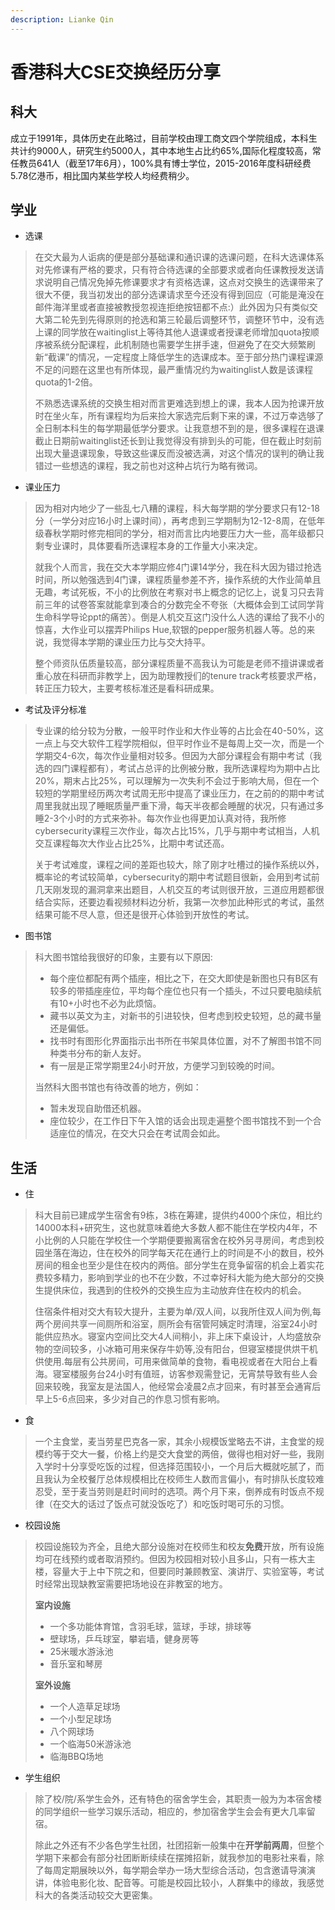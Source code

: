 ```yaml
---
description: Lianke Qin
---
```


# 香港科大CSE交换经历分享

## 科大

成立于1991年，具体历史在此略过，目前学校由理工商文四个学院组成，本科生共计约9000人，研究生约5000人，其中本地生占比约65%,国际化程度较高，常任教员641人（截至17年6月），100%具有博士学位，2015-2016年度科研经费5.78亿港币，相比国内某些学校人均经费稍少。

## 学业

* 选课

> 在交大最为人诟病的便是部分基础课和通识课的选课问题，在科大选课体系对先修课有严格的要求，只有符合待选课的全部要求或者向任课教授发送请求说明自己情况免掉先修课要求才有资格选课，这点对交换生的选课带来了很大不便，我当初发出的部分选课请求至今还没有得到回应（可能是淹没在邮件海洋里或者直接被教授忽视连拒绝按钮都不点:）此外因为只有类似交大第二轮先到先得原则的抢选和第三轮最后调整环节，调整环节中，没有选上课的同学放在waitinglist上等待其他人退课或者授课老师增加quota按顺序被系统分配课程，此机制随也需要学生拼手速，但避免了在交大频繁刷新“截课”的情况，一定程度上降低学生的选课成本。至于部分热门课程课源不足的问题在这里也有所体现，最严重情况约为waitinglist人数是该课程quota的1-2倍。
>
> 不熟悉选课系统的交换生相对而言更难选到想上的课，我本人因为抢课开放时在坐火车，所有课程均为后来捡大家选完后剩下来的课，不过万幸选够了全日制本科生的每学期最低学分要求。让我意想不到的是，很多课程在退课截止日期前waitinglist还长到让我觉得没有排到头的可能，但在截止时刻前出现大量退课现象，导致这些课反而没被选满，对这个情况的误判的确让我错过一些想选的课程，我之前也对这种占坑行为略有微词。

* 课业压力

> 因为相对内地少了一些乱七八糟的课程，科大每学期的学分要求只有12-18分（一学分对应16小时上课时间），再考虑到三学期制为12-12-8周，在低年级春秋学期时修完相同的学分，相对而言比内地要压力大一些，高年级都只剩专业课时，具体要看所选课程本身的工作量大小来决定。
>
> 就我个人而言，我在交大本学期应修4门课14学分，我在科大因为错过抢选时间，所以勉强选到4门课，课程质量参差不齐，操作系统的大作业简单且无趣，考试死板，不小的比例放在考察对书上概念的记忆上，说复习只去背前三年的试卷答案就能拿到凑合的分数完全不夸张（大概体会到工试同学背生命科学导论ppt的痛苦）。倒是人机交互这门没什么人选的课给了我不小的惊喜，大作业可以摆弄Philips Hue,软银的pepper服务机器人等。总的来说，我觉得本学期的课业压力比与交大持平。
>
> 整个师资队伍质量较高，部分课程质量不高我认为可能是老师不擅讲课或者重心放在科研而非教学上，因为助理教授们的tenure track考核要求严格，转正压力较大，主要考核标准还是看科研成果。

* 考试及评分标准

> 专业课的给分较为分散，一般平时作业和大作业等的占比会在40-50%，这一点上与交大软件工程学院相似，但平时作业不是每周上交一次，而是一个学期交4-6次，每次作业量相对较多。但因为大部分课程会有期中考试（我选的四门课程都有），考试占总评的比例被分散，我所选课程均为期中占比20%，期末占比25%，可以理解为一次失利不会过于影响大局，但在一个较短的学期里经历两次考试周无形中提高了课业压力，在之前的的期中考试周里我就出现了睡眠质量严重下滑，每天半夜都会睡醒的状况，只有通过多睡2-3个小时的方式来弥补。每次作业也得更加认真对待，我所修cybersecurity课程三次作业，每次占比15%，几乎与期中考试相当，人机交互课程每次大作业占比25%，比期中考试还高。
>
> 关于考试难度，课程之间的差距也较大，除了刚才吐槽过的操作系统以外，概率论的考试较简单，cybersecurity的期中考试题目很新，会用到考试前几天刚发现的漏洞拿来出题目，人机交互的考试则很开放，三道应用题都很结合实际，还要边看视频材料边分析，我第一次参加此种形式的考试，虽然结果可能不尽人意，但还是很开心体验到开放性的考试。

* 图书馆

> 科大图书馆给我很好的印象，主要有以下原因:
>
> * 每个座位都配有两个插座，相比之下，在交大即使是新图也只有B区有较多的带插座座位，平均每个座位也只有一个插头，不过只要电脑续航有10+小时也不必为此烦恼。
> * 藏书以英文为主，对新书的引进较快，但考虑到校史较短，总的藏书量还是偏低。
> * 找书时有图形化界面指示出书所在书架具体位置，对不了解图书馆不同种类书分布的新人友好。
> * 有一层是正常学期里24小时开放，方便学习到较晚的时间。
>
> 当然科大图书馆也有待改善的地方，例如：
>
> * 暂未发现自助借还机器。
> * 座位较少，在工作日下午入馆的话会出现走遍整个图书馆找不到一个合适座位的情况，在交大只会在考试周会如此。

## 生活

* 住

> 科大目前已建成学生宿舍有9栋，3栋在筹建，提供约4000个床位，相比约14000本科+研究生，这也就意味着绝大多数人都不能住在学校内4年，不小比例的人只能在学校住一个学期便要搬离宿舍在校外另寻房间，考虑到校园坐落在海边，住在校外的同学每天花在通行上的时间是不小的数目，校外房间的租金也至少是住在校内的两倍。部分学生在竞争留宿的机会上着实花费较多精力，影响到学业的也不在少数，不过幸好科大能为绝大部分的交换生提供床位，我遇到的住校外的交换生应为主动放弃住在校内的机会。
>
> 住宿条件相对交大有较大提升，主要为单/双人间，以我所住双人间为例,每两个房间共享一间厕所和浴室，厕所会有宿管阿姨定时清理，浴室24小时能供应热水。寝室内空间比交大4人间稍小，非上床下桌设计，人均盛放杂物的空间较多，小冰箱可用来保存牛奶等,没有阳台，但寝室楼提供烘干机供使用.每层有公共房间，可用来做简单的食物，看电视或者在大阳台上看海。寝室楼服务台24小时有值班，访客参观需登记，无宵禁导致有些人会回来较晚，我室友是法国人，他经常会凌晨2点才回来，有时甚至会通宵后早上5-6点回来，多少对自己的作息习惯有影响。

* 食

> 一个主食堂，麦当劳星巴克各一家，其余小规模饭堂略去不讲，主食堂的规模约等于交大一餐，价格上约是交大食堂的两倍，做得也相对好一些，我刚入学时十分享受吃饭的过程，但选择范围较小，一个月后大概就吃腻了，而且我认为全校餐厅总体规模相比在校师生人数而言偏小，有时排队长度较难忍受，至于麦当劳则是赶时间时的选项。两个月下来，倒养成有时饭点不规律（在交大的话过了饭点可就没饭吃了）和吃饭时喝可乐的习惯。

* 校园设施

> 校园设施较为齐全，且绝大部分设施对在校师生和校友**免费**开放，所有设施均可在线预约或者取消预约。但因为校园相对较小且多山，只有一栋大主楼，容量大于上中下院之和，但要同时兼顾教室、演讲厅、实验室等，考试时经常出现缺教室需要把场地设在非教室的地方。
>
> **室内设施**
>
> * 一个多功能体育馆，含羽毛球，篮球，手球，排球等
> * 壁球场，乒乓球室，攀岩墙，健身房等
> * 25米暖水游泳池
> * 音乐室和琴房
>
> **室外设施**
>
> * 一个人造草足球场
> * 一个小型足球场
> * 八个网球场
> * 一个临海50米游泳池
> * 临海BBQ场地

* 学生组织

> 除了校/院/系学生会外，还有特色的宿舍学生会，其职责一般为为本宿舍楼的同学组织一些学习娱乐活动，相应的，参加宿舍学生会会有更大几率留宿。
>
> 除此之外还有不少各色学生社团，社团招新一般集中在**开学前两周**，但整个学期下来都会有部分社团断断续续在摆摊招新，就我参加的电影社来看，除了每周定期展映以外，每学期会举办一场大型综合活动，包含邀请导演演讲，体验电影化妆、配音等。可能是校园比较小，人群集中的缘故，我感觉科大的各类活动较交大更密集。

